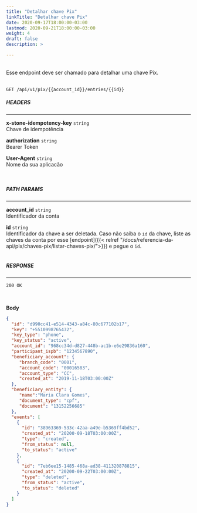 ```yaml
---
title: "Detalhar chave Pix"
linkTitle: "Detalhar chave Pix"
date: 2020-09-17T18:00:00-03:00
lastmod: 2020-09-21T18:00:00-03:00
weight: 4
draft: false
description: >

---
```

<br>
Esse endpoint deve ser chamado para detalhar uma chave Pix. <br><br>


```
GET /api/v1/pix/{{account_id}}/entries/{{id}}
```
##### **HEADERS**
---

**x-stone-idempotency-key** `string`
<br>Chave de idempotência

**authorization** `string`
<br> Bearer Token

**User-Agent** `string`
<br>Nome da sua aplicacão

<br>

##### **PATH PARAMS**
---

**account_id** `string`
<br> Identificador da conta

**id** `string`
<br> Identificador da chave a ser deletada. Caso não saiba o `id` da chave, liste as chaves da conta por esse [endpoint]({{< relref "/docs/referencia-da-api/pix/chaves-pix/listar-chaves-pix/">}}) e pegue o `id`.
<br><br>

##### **RESPONSE**
---

```
200 OK
```
<br>

**Body**
```json
{
  "id": "d990cc41-e514-4343-a84c-80c677102b17",
  "key": "+5510998765432", 
  "key_type": "phone", 
  "key_status": "active",
  "account_id": "968cc34d-d827-448b-ac1b-e6e29836a160",
  "participant_ispb": "1234567890",
  "beneficiary_account": {
     "branch_code": "0001",
     "account_code": "00016583",
     "account_type": "CC",
     "created_at": "2019-11-18T03:00:00Z"
  },
  "beneficiary_entity": {
     "name":"Maria Clara Gomes",
     "document_type": "cpf",
     "document": "13152256685"
  }, 
  "events": [
    {
      "id": "38963369-533c-42aa-a49e-b5369ff4bd52",
      "created_at": "20200-09-18T03:00:00Z",
      "type": "created",
      "from_status": null,
      "to_status": "active"
    },
    {
      "id": "7eb6ee15-1485-468a-ad38-411320878815",
      "created_at": "20200-09-22T03:00:00Z",
      "type": "deleted",
      "from_status": "active",
      "to_status": "deleted"
    }
  ]
}
```
